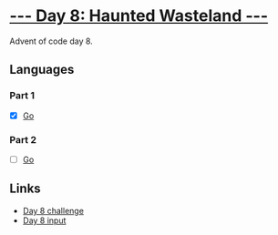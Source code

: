 # [--- Day 8: Haunted Wasteland ---](https://adventofcode.com/2023/day/8)

Advent of code day 8.

## Languages

### Part 1

- [x] [Go](day-08-part1.go)

### Part 2

- [ ] [Go](day-08-part2.go)

## Links

- [Day 8 challenge](https://adventofcode.com/2023/day/8)
- [Day 8 input](https://adventofcode.com/2023/day/8/input)
